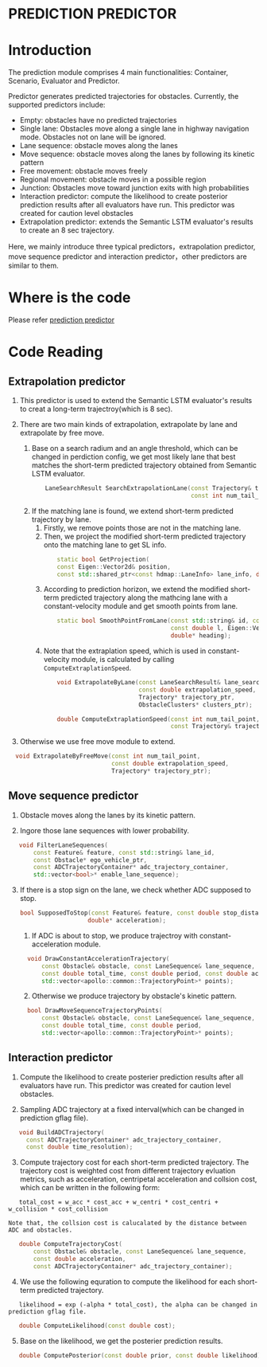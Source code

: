 # PREDICTION PREDICTOR

# Introduction

The prediction module comprises 4 main functionalities: Container, Scenario, Evaluator and Predictor. 

Predictor generates predicted trajectories for obstacles. Currently, the supported predictors include:

- Empty: obstacles have no predicted trajectories
- Single lane: Obstacles move along a single lane in highway navigation mode. Obstacles not on lane will be ignored.
- Lane sequence: obstacle moves along the lanes
- Move sequence: obstacle moves along the lanes by following its kinetic pattern
- Free movement: obstacle moves freely
- Regional movement: obstacle moves in a possible region
- Junction: Obstacles move toward junction exits with high probabilities
- Interaction predictor: compute the likelihood to create posterior prediction results after all evaluators have run. This predictor was created for caution level obstacles
- Extrapolation predictor: extends the Semantic LSTM evaluator's results to create an 8 sec trajectory.

Here, we mainly introduce three typical predictors，extrapolation predictor, move sequence predictor and interaction predictor，other predictors are similar to them.  

# Where is the code

Please refer [prediction predictor](https://github.com/ApolloAuto/apollo/modules/prediction/predictor)

# Code Reading

## Extrapolation predictor
1. This predictor is used to extend the Semantic LSTM evaluator's results to creat a long-term trajectroy(which is 8 sec).

2. There are two main kinds of extrapolation, extrapolate by lane and extrapolate by free move.
     1. Base on a search radium and an angle threshold, which can be changed in perdiction config, we get most likely lane that best matches the short-term predicted trajectory obtained from Semantic LSTM evaluator.
     ```cpp
            LaneSearchResult SearchExtrapolationLane(const Trajectory& trajectory,
                                                     const int num_tail_point);
     ```
     2. If the matching lane is found, we extend short-term predicted trajectory by lane.
         1. Firstly, we remove points those are not in the matching lane.
         2. Then, we project the modified short-term predicted trajectory onto the matching lane to get SL info.
         ```cpp
                static bool GetProjection(
                const Eigen::Vector2d& position,
                const std::shared_ptr<const hdmap::LaneInfo> lane_info, double* s,double* l);
         ```
         3. According to prediction horizon, we extend the modified short-term predicted trajectory along the mathcing lane with a constant-velocity module and get smooth points from lane.
         ```cpp
                static bool SmoothPointFromLane(const std::string& id, const double s,
                                                const double l, Eigen::Vector2d* point,
                                                double* heading);
         ```
         4. Note that the extraplation speed, which is used in constant-velocity module, is calculated by calling ```ComputeExtraplationSpeed```.
         ```cpp 
                void ExtrapolateByLane(const LaneSearchResult& lane_search_result,
                                       const double extrapolation_speed,
                                       Trajectory* trajectory_ptr,
                                       ObstacleClusters* clusters_ptr);
         ```
         ```cpp 
                double ComputeExtraplationSpeed(const int num_tail_point,
                                                const Trajectory& trajectory);                    
         ```
3. Otherwise we use free move module to extend.
  ```cpp
    void ExtrapolateByFreeMove(const int num_tail_point,
                               const double extrapolation_speed,
                               Trajectory* trajectory_ptr);
  ```
## Move sequence predictor
1. Obstacle moves along the lanes by its kinetic pattern.

2. Ingore those lane sequences with lower probability.
 ```cpp  
    void FilterLaneSequences(
        const Feature& feature, const std::string& lane_id,
        const Obstacle* ego_vehicle_ptr,
        const ADCTrajectoryContainer* adc_trajectory_container,
        std::vector<bool>* enable_lane_sequence);  
 ```
3. If there is a stop sign on the lane, we check whether ADC supposed to stop.
     ```cpp
    bool SupposedToStop(const Feature& feature, const double stop_distance,
                        double* acceleration); 
     ```
     1. If ADC is about to stop, we produce trajectroy with constant-acceleration module.
      ```cpp
        void DrawConstantAccelerationTrajectory(
            const Obstacle& obstacle, const LaneSequence& lane_sequence,
            const double total_time, const double period, const double acceleration,
            std::vector<apollo::common::TrajectoryPoint>* points);
      ```
     2. Otherwise we produce trajectory by obstacle's kinetic pattern.
      ```cpp
        bool DrawMoveSequenceTrajectoryPoints(
            const Obstacle& obstacle, const LaneSequence& lane_sequence,
            const double total_time, const double period,
            std::vector<apollo::common::TrajectoryPoint>* points);  
     ```
## Interaction predictor
1. Compute the likelihood to create posterier prediction results after all evaluators have run. This predictor was created for caution level obstacles.

2. Sampling ADC trajectory at a fixed interval(which can be changed in prediction gflag file).
 ```cpp
    void BuildADCTrajectory(
      const ADCTrajectoryContainer* adc_trajectory_container,
      const double time_resolution);
 ```
3. Compute trajectory cost for each short-term predicted trajectory. The trajectory cost is weighted cost from different trajectory evluation metrics, such as acceleration, centripetal acceleration and collsion cost, which can be written in the following form: 
 ```
    total_cost = w_acc * cost_acc + w_centri * cost_centri + w_collision * cost_collision
 ```
    Note that, the collsion cost is calucalated by the distance between ADC and obstacles.
 ```cpp
    double ComputeTrajectoryCost(
        const Obstacle& obstacle, const LaneSequence& lane_sequence,
        const double acceleration,
        const ADCTrajectoryContainer* adc_trajectory_container);
 ```
4. We use the following equration to compute the likelihood for each short-term predicted trajectory.

 ```
    likelihood = exp (-alpha * total_cost), the alpha can be changed in prediction gflag file.
 ```
 ```cpp
    double ComputeLikelihood(const double cost);
 ```
5. Base on the likelihood, we get the posterier prediction results.
 ```cpp
    double ComputePosterior(const double prior, const double likelihood);
 ```

